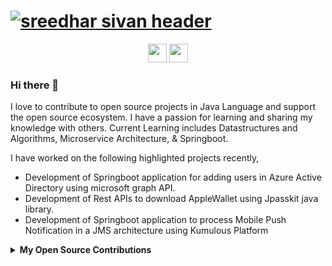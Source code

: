 # [![sreedhar sivan header](https://user-images.githubusercontent.com/38508108/94490178-675a4b80-0242-11eb-8b27-c2929ccf36f6.png)](https://stylingthenation.com)
<p align='center'>
<a href="https://www.linkedin.com/in/sreedhar-s-29b5ba53"><img height="30" src="https://user-images.githubusercontent.com/38508108/94490978-cd939e00-0243-11eb-8956-d18c99daecea.png?raw=true"></a>
<a href="https://stackoverflow.com/users/3253199/sreedhar-s"><img height="30" src="https://user-images.githubusercontent.com/38508108/94491575-fbc5ad80-0244-11eb-84bc-bd7bd901c1e8.png?raw=true"></a>  
</p>

### Hi there 👋

I love to contribute to open source projects in Java Language and support the open source ecosystem.  I have a passion for learning and sharing my knowledge with others. Current Learning includes Datastructures and Algorithms, Microservice Architecture, & Springboot.

I have worked on the following highlighted projects recently,

- Development of Springboot application for adding users in Azure Active Directory using microsoft graph API. 
- Development of Rest APIs to download AppleWallet using Jpasskit java library.
- Development of Springboot application to process Mobile Push Notification in a JMS architecture using Kumulous Platform 

<details>
 <summary><strong>My Open Source Contributions</strong></summary>
 <a href="https://github.com/cactuz/cors-tester-from-browser/graphs/contributors"><img width="400" src="https://user-images.githubusercontent.com/38508108/94491904-9c1bd200-0245-11eb-91b5-a290b7fb7899.png?raw=true"></a> 
</details>




<!--
**sreedhar85in/sreedhar85in** is a ✨ _special_ ✨ repository because its `README.md` (this file) appears on your GitHub profile.

Here are some ideas to get you started:

- 🔭 I’m currently working on ...
- 🌱 I’m currently learning ...
- 👯 I’m looking to collaborate on ...
- 🤔 I’m looking for help with ...
- 💬 Ask me about ...
- 📫 How to reach me: ...
- 😄 Pronouns: ...
- ⚡ Fun fact: ...
-->
